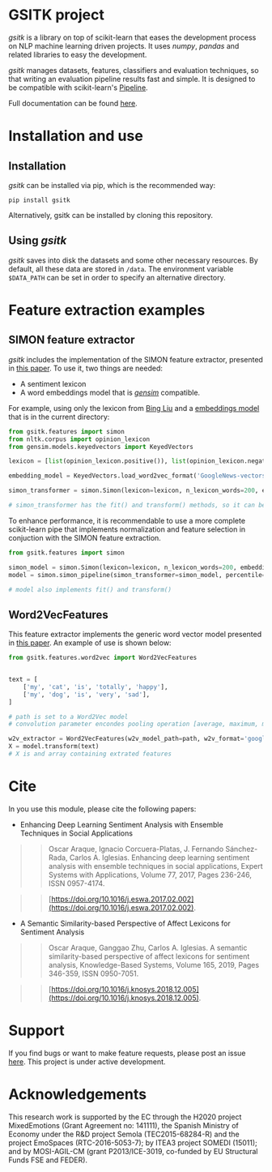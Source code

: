 # GSITK project

_gsitk_ is a library on top of scikit-learn that eases the development process on NLP machine learning driven projects.
It uses _numpy_, _pandas_ and related libraries to easy the development.

_gsitk_ manages datasets, features, classifiers and evaluation techniques, so that writing an evaluation pipeline results fast and simple.
It is designed to be compatible with scikit-learn's [Pipeline](https://scikit-learn.org/stable/modules/generated/sklearn.pipeline.Pipeline.html#sklearn.pipeline.Pipeline).

Full documentation can be found [here](https://gsi-upm.github.io/gsitk/).

# Installation and use

## Installation
_gsitk_ can be installed via pip, which is the recommended way:
```
pip install gsitk
```

Alternatively, gsitk can be installed by cloning this repository.

## Using _gsitk_

_gsitk_ saves into disk the datasets and some other necessary resources.
By default, all these data are stored in `/data`.
The environment variable `$DATA_PATH` can be set in order to specify an alternative directory.

# Feature extraction examples

## SIMON feature extractor
_gsitk_ includes the implementation of the SIMON feature extractor, presented in [this paper](https://doi.org/10.1016/j.knosys.2018.12.005).
To use it, two things are needed:

* A sentiment lexicon
* A word embeddings model that is [_gensim_](https://radimrehurek.com/gensim/) compatible.

For example, using only the lexicon from [Bing Liu](https://dl.acm.org/citation.cfm?id=1014073) and a [embeddings model](https://code.google.com/archive/p/word2vec/) that is in the current directory:

```python
from gsitk.features import simon
from nltk.corpus import opinion_lexicon
from gensim.models.keyedvectors import KeyedVectors

lexicon = [list(opinion_lexicon.positive()), list(opinion_lexicon.negative())]

embedding_model = KeyedVectors.load_word2vec_format('GoogleNews-vectors-negative300.bin', binary=True)

simon_transformer = simon.Simon(lexicon=lexicon, n_lexicon_words=200, embedding=embedding_model)

# simon_transformer has the fit() and transform() methods, so it can be used in a Pipeline
```

To enhance performance, it is recommendable to use a more complete scikit-learn pipe that implements normalization and feature selection in conjuction with the SIMON feature extraction.

```python
from gsitk.features import simon

simon_model = simon.Simon(lexicon=lexicon, n_lexicon_words=200, embedding=embedding_model)
model = simon.simon_pipeline(simon_transformer=simon_model, percentile=25)

# model also implements fit() and transform()
```


## Word2VecFeatures

This feature extractor implements the generic word vector model presented in [this paper](https://doi.org/10.1016/j.eswa.2017.02.002).
An example of use is shown below:

```python
from gsitk.features.word2vec import Word2VecFeatures


text = [
    ['my', 'cat', 'is', 'totally', 'happy'],
    ['my', 'dog', 'is', 'very', 'sad'],
]

# path is set to a Word2Vec model
# convolution parameter encondes pooling operation [average, maximum, minimum]

w2v_extractor = Word2VecFeatures(w2v_model_path=path, w2v_format='google_txt', convolution=[1,0,0])
X = model.transform(text)
# X is and array containing extrated features
```

# Cite 

In you use this module, please cite the following papers:

* Enhancing Deep Learning Sentiment Analysis with Ensemble Techniques in Social Applications

>> Oscar Araque, Ignacio Corcuera-Platas, J. Fernando Sánchez-Rada, Carlos A. Iglesias.
> Enhancing deep learning sentiment analysis with ensemble techniques in social applications,
> Expert Systems with Applications,
> Volume 77,
> 2017,
> Pages 236-246,
> ISSN 0957-4174.

>> [https://doi.org/10.1016/j.eswa.2017.02.002](https://doi.org/10.1016/j.eswa.2017.02.002).

* A Semantic Similarity-based Perspective of Affect Lexicons for Sentiment Analysis

>> Oscar Araque, Ganggao Zhu, Carlos A. Iglesias.
> A semantic similarity-based perspective of affect lexicons for sentiment analysis,
> Knowledge-Based Systems,
> Volume 165,
> 2019,
> Pages 346-359,
> ISSN 0950-7051.

>> [https://doi.org/10.1016/j.knosys.2018.12.005](https://doi.org/10.1016/j.knosys.2018.12.005).

# Support 

If you find bugs or want to make feature requests, please post an issue [here](https://github.com/gsi-upm/gsitk/issues/).
This project is under active development.

# Acknowledgements

This research work is supported by the EC through the H2020 project MixedEmotions (Grant Agreement no: 141111),
the Spanish Ministry of Economy under the R&D project Semola (TEC2015-68284-R)
and the project EmoSpaces (RTC-2016-5053-7); by ITEA3 project SOMEDI (15011);
and by MOSI-AGIL-CM (grant P2013/ICE-3019, co-funded by EU Structural Funds FSE and FEDER).
